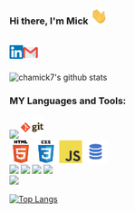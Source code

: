 ### Hi there, I'm Mick <img src="https://github.com/chamick7/chamick7/blob/main/img/Hi.gif" width="30px" />
<br>

  <a href="https://www.linkedin.com/in/sorrawat-hayeehateng-a022261b7/">
      <img align="left" alt="chamick7 | Linkedin" width="24px" src="https://github.com/chamick7/chamick7/blob/main/img/Linkedin.svg" />
   </a>
   <a href="mailto:sw.chal7@gmail.com">
      <img align="left" alt="chamick7 | Gmail" width="26px" src="https://github.com/chamick7/chamick7/blob/main/img/Gmail.svg" />
   </a>

<br>
<br>


![chamick7's github stats](https://github-readme-stats.vercel.app/api?username=chamick7&show_icons=true&theme=cobalt)


### MY Languages and Tools:

<code><a href = "https://code.visualstudio.com/"><img height="40" src="https://upload.wikimedia.org/wikipedia/commons/thumb/9/9a/Visual_Studio_Code_1.35_icon.svg/1200px-Visual_Studio_Code_1.35_icon.svg.png"></a></code>
<code><a href = "https://git-scm.com/"><img height="40" src="https://raw.githubusercontent.com/github/explore/80688e429a7d4ef2fca1e82350fe8e3517d3494d/topics/git/git.png"></a></code>
<br>
<code><a href = "https://developer.mozilla.org/en-US/docs/Web/Guide/HTML/HTML5"><img height="40" src="https://raw.githubusercontent.com/github/explore/80688e429a7d4ef2fca1e82350fe8e3517d3494d/topics/html/html.png"></a></code>
<code><a href = "https://developer.mozilla.org/en-US/docs/Archive/CSS3"><img height="40" src="https://raw.githubusercontent.com/github/explore/80688e429a7d4ef2fca1e82350fe8e3517d3494d/topics/css/css.png"></a></code>
<code><a href = "https://developer.mozilla.org/en-US/docs/Web/JavaScript"><img height="40" src="https://raw.githubusercontent.com/github/explore/80688e429a7d4ef2fca1e82350fe8e3517d3494d/topics/javascript/javascript.png"></a></code>
<code><a href = "https://www.w3schools.com/sql/"><img height="40" src="https://raw.githubusercontent.com/github/explore/80688e429a7d4ef2fca1e82350fe8e3517d3494d/topics/sql/sql.png"></a></code>
<br>
<code><a href = "https://reactjs.org/"><img height="40" src="https://upload.wikimedia.org/wikipedia/commons/thumb/a/a7/React-icon.svg/512px-React-icon.svg.png"></a></code>
<code><a href = "https://nodejs.org/"><img height="40" src="https://seeklogo.com/images/N/nodejs-logo-FBE122E377-seeklogo.com.png"></a></code>
<code><a href = "https://nextjs.org/"><img height="40" src="https://cdn.worldvectorlogo.com/logos/next-js.svg"></a></code>
<code><a href = "https://golang.org/"><img height="40" src="https://cdn.worldvectorlogo.com/logos/golang-gopher.svg"></a></code>
<br>
<code><a href = "https://www.digitalocean.com/"><img height="40" src="https://cdn.worldvectorlogo.com/logos/digitalocean-icon-1.svg"></a></code>

[![Top Langs](https://github-readme-stats.vercel.app/api/top-langs/?username=chamick7&layout=compact)](https://github.com/anuraghazra/github-readme-stats)

